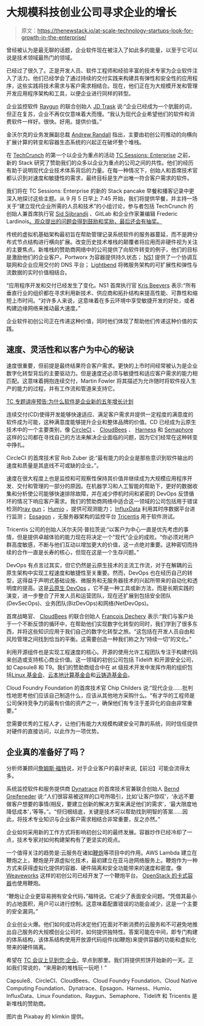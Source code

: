 # 大规模科技创业公司寻求企业的增长

> 原文：<https://thenewstack.io/at-scale-technology-startups-look-for-growth-in-the-enterprise/>

曾经被认为是最无聊的话题，企业软件现在被注入了如此多的能量，以至于它可以说是技术领域最热门的领域。

已经过了很久了。正是开发人员、软件工程师和经验丰富的技术专家为企业软件注入了活力。他们已经学会了通过持续的交付实践来构建具有弹性和安全性的应用程序，这些实践将技术需求与客户需求相结合。现在，他们正在为大规模开发和管理开发应用程序架构和工具，以便企业进行同样的转型。

企业监控软件 [Raygun](https://raygun.com/platform/real-user-monitoring) 的联合创始人 [JD Trask](https://www.linkedin.com/in/jotrask) 说:“企业已经成为一个肮脏的词，但正在复苏，企业不再仅仅意味着大而慢。“我认为现代企业希望他们的软件和消费软件一样好。很快。好用。提供价值。”

金沃尔克的业务发展副总裁 [Andrew Randall](https://www.linkedin.com/in/andrewrandall/) 指出，主要由初创公司推动的向横向扩展计算的转变和容器生态系统的兴起正在破坏整个堆栈。

在 [TechCrunch](https://techcrunch.com/) 的第一个以企业为重点的活动 [TC Sessions: Enterprise](https://techcrunch.com/events/tc-sessions-enterprise-2019/) 之前，新的 Stack 研究了赞助我们的众多以企业为重点的公司之间的共性。他们的经历有助于说明现代企业技术体系背后的力量。在每一种情况下，创始人和首席技术官都认识到对速度和敏捷性的需求，最终目标是生产出唯一符合客户需求的软件。

我们将在 TC Sessions: Enterprise 的新的 Stack pancake 早餐和播客记录中更深入地探讨这些主题。从 9 月 5 日早上 7:45 开始，我们将提供早餐，并主持一场关于“建立现代企业所需的人员和技术”的小组讨论，参与者包括 TechCrunch 的创始人兼首席执行官 [Sid Sijbrandij](https://twitter.com/sytses) 、GitLab 和企业作家兼编辑 Frederic Lardinois[。观众提出的问题会得到鼓励和奖励，最后还会有抽奖。](https://techcrunch.com/author/frederic-lardinois/)

传统的虚拟机基础架构最初旨在帮助管理记录系统软件的服务器蔓延，而不是跨分布式节点结构进行横向扩展。改变历史技术堆栈的颠覆者将应用而非硬件视为关注的主要焦点。新堆栈的赞助商网络中的公司提供了向软件转变的例子，他们的目标是激励他们的企业客户。Portworx 为容器提供持久状态； [NS1](https://ns1.com/) 提供了一个协调互联网和企业应用交付的 DNS 平台； [Lightbend](https://www.lightbend.com/) 将微服务架构的可扩展性和弹性与流数据的实时价值相结合。

“应用程序开发和交付已经发生了变化。NS1 首席执行官 [Kris Beevers](https://www.linkedin.com/in/beevek) 表示:“所有垂直行业的组织都在寻求利用新技术、供应商和拓扑结构来提高性能、可靠性和缩短上市时间。“对许多人来说，这意味着在多云环境中享受敏捷开发的好处，或者构建边缘网络来推动最大速度。”

企业软件初创公司正在传递这种价值，同时他们体现了帮助他们传递这种价值的实践。

## 速度、灵活性和以客户为中心的秘诀

速度很重要，但前提是最终结果符合客户需求。更快的上市时间经常被认为是企业数字化转型背后的主要驱动力。但是速度还必须与敏捷性和适应客户需求的能力相匹配。这意味着拥抱连续交付，Martin Fowler 将其描述为允许随时将软件投入生产的能力的过程，并有工作流和管道来支持它。

[TC 专题讲座预告:为什么软件是企业新的五年增长计划](https://thenewstack.simplecast.com/episodes/tc-sessions-preview-why-software-is-the-new-5-year-growth-plan-for-the-enterprise)

连续交付(CD)使得开发能够快速适应、满足客户需求并提供一定程度的满意度的软件成为可能，这种满意度能够提升企业和整体品牌的价值。CD 已经成为云原生技术中的一个主要类别，像 [CircleCI](https://circleci.com/) 、 [CloudBees](https://www.cloudbees.com/) 、 [Harness](https://harness.io/) 和 [Semaphore](https://semaphoreci.com/) 这样的公司都在寻找自己的方法来解决企业面临的问题，因为它们经常在这种转变中挣扎。

CircleCI 的首席技术官 Rob Zuber 说:“最有能力的企业是那些意识到软件输出的速度和质量是其底线不可或缺的企业。”。

速度在很大程度上也是监控和可观察性保持其价值并继续成为大规模应用程序开发、交付和管理的一部分的原因。在机器学习和人工智能的帮助下，更好的数据收集和分析使公司能够快速排除故障，并在减少停机时间和紧密的 DevOps 反馈循环的情况下响应客户需求。我们的赞助商网络中适合这一领域的公司包括用于错误检测的[ray gun](https://raygun.com/)； [Humio](https://www.humio.com/) ，提供可观测能力； [InfluxData](https://www.influxdata.com/) 利用其时序数据平台进行监测； [Epsagon](https://epsagon.com/) ，无服务器架构的监控平台 [Tricentis](https://www.tricentis.com/products/) 用于软件测试。

Tricentis 公司的创始人沃尔夫冈·普拉茨说:“以客户为中心一直是优先考虑的事情，但是提供卓越体验的能力现在将决定一个“现代”企业的成败。“你必须对用户群高度敏感，不断与他们互动以增加更大的价值，这一点绝对重要。这种密切而持续的合作一直是长寿的核心，但现在这是一个生存问题。”

DevOps 有点言过其实，但它仍然是云原生技术的主流工作流，对于在解耦的云原生架构中实现工程速度和敏捷性至关重要。然而，DevOps 也在经历自己的转型，这得益于声明式基础设施、微服务和无服务器技术的兴起所带来的自动化和透明度的提高。这是[云原生 DevOps](https://thenewstack.io/ebooks/devops/cloud-native-devops-2019/) 。它不是一种工具或新方法，而是长期实践的演变，进一步整合了开发人员和运营团队，现在还扩展到包括安全团队(DevSecOps)、业务团队(BizDevOps)和网络(NetDevOps)。

首席战略官、 [CloudBees](https://www.cloudbees.com/) 的联合创始人 [Francois Dechery](https://www.linkedin.com/in/francoisdechery/) 表示:“我们与客户处于一个不断反馈的循环中，在帮助他们实现数字化转型的同时，我们学到了很多东西，并将这些知识应用于我们自己的数字化转型之旅。“这包括在开发人员自由和风险管理之间找到恰当的平衡。这需要创造一种我们称之为“持续一切”的文化。”

利用开源组件也是实现工程速度的核心。开源的使用允许工程团队专注于构建代码来创造或支持核心商业价值。这一领域的初创公司包括 Tidelift 和开源安全公司，如 Capsule8 和 T9。我们的赞助商组合中在 at 级技术开发中发挥作用的组织包括[Linux 基金会](https://www.linuxfoundation.org/)、[云本地计算基金会](https://events19.linuxfoundation.org/events/kubecon-cloudnativecon-north-america-2019/)和[云铸造基金会](https://www.cloudfoundry.org/)。

Cloud Foundry Foundation 的首席技术官 Chip Childers 说:“现代企业……批判性地思考他们应该自己制造什么，应该从其他地方采购什么。“有才华的工程师是公司保持竞争力的最有价值的资产之一，确保他们有专注于差异化的自由非常重要。”

您需要优秀的工程人才，让他们有能力大规模构建安全可靠的系统，同时信任提供对硬件的直接访问，以此作为一项优势。

## 企业真的准备好了吗？

分析师兼顾问[詹姆斯·福特](https://www.linkedin.com/in/jamescaldwellford/)说，对于企业客户的喜好来说,【前沿】可能会流得太多。

系统监控软件和服务提供商 [Dynatrace](https://www.dynatrace.com/) 的首席技术官兼联合创始人 [Bernd Greifeneder](https://at.linkedin.com/in/berndgreifeneder) 说:“人们很容易被这样的口号所吸引，比如‘让客户惊叹’，‘永远不要做客户想要的事情(相反，要建立创新的解决方案来满足他们的需求’，‘最大限度地降低成本’，’等等。”。“但归根结底，关键是技术可以帮助找到明智的答案……因此，将技术专业知识与企业客户需求相结合非常重要，反之亦然。”

企业如何采用新的工作方式将影响初创公司的最终发展。容器炒作已经冷却了一点，技术专家对如何构建架构有了更坚实的观点。

一个值得关注的趋势是:云服务在诸如[鞭炮](https://aws.amazon.com/blogs/aws/firecracker-lightweight-virtualization-for-serverless-computing/)等项目中的作用。AWS Lambda 建立在鞭炮之上，鞭炮是开源虚拟化技术，最初建立在亚马逊网络服务上。鞭炮作为一种方式来获得虚拟化提供的容器、硬件隔离和安全功能带来的速度和密度。像 [Weaveworks](https://www.weave.works/) 这样的初创公司已经开发了一个鞭炮平台。 [OpenStack 的卡式容器](https://katacontainers.io/)也使用鞭炮。

“鞭炮让企业更容易拥有安全代码，”福特说。它减少了表面安全问题。“凭借其最小的占地面积，用户可以进行控制。这意味着配置错误的功能会减少，这是一个主要的安全漏洞。”

企业创业火爆。他们如何成功将决定他们在面对不断消费的云服务和不可避免地推出自己服务的大规模创业公司时，如何提供独特性。答案可能在中间，即专门构建的体系结构，该体系结构使用开放源代码组件(如鞭炮)来提供容器的功能和虚拟化带来的硬件隔离。

希望在 [TC 会议上见到您:企业](https://tcrn.ch/2Y3wJGI)。早点到那里。我们将提供煎饼开始新的一天。正如我们常说的，“来用新的堆栈玩一玩吧！”

Capsule8、CircleCI、CloudBees、Cloud Foundry Foundation、Cloud Native Computing Foundation、Dynatrace、Epsagon、Harness、Humio、InfluxData、Linux Foundation、Raygun、Semaphore、Tidelift 和 Tricentis 是新堆栈的赞助商。

图片由 Pixabay 的 klimkin 提供。

<svg xmlns:xlink="http://www.w3.org/1999/xlink" viewBox="0 0 68 31" version="1.1"><title>Group</title> <desc>Created with Sketch.</desc></svg>